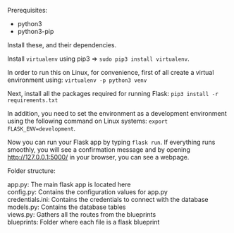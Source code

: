 Prerequisites:

- python3
- python3-pip

Install these, and their dependencies.

Install `virtualenv` using pip3 => `sudo pip3 install virtualenv`.

In order to run this on Linux, for convenience, first of all create a virtual environment using:
`virtualenv -p python3 venv`

Next, install all the packages required for running Flask:
`pip3 install -r requirements.txt`

In addition, you need to set the environment as a development environment using the following command on Linux systems:
`export FLASK_ENV=development`.

Now you can run your Flask app by typing `flask run`. If everything runs smoothly, you will see a confirmation message and by opening http://127.0.0.1:5000/ in your browser, you can see a webpage.

Folder structure:

app.py: The main flask app is located here \
config.py: Contains the configuration values for app.py \
credentials.ini: Contains the credentials to connect with the database \
models.py: Contains the database tables \
views.py: Gathers all the routes from the blueprints \
blueprints: Folder where each file is a flask blueprint
